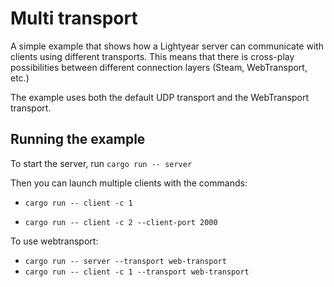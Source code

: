 # Multi transport

A simple example that shows how a Lightyear server can communicate with clients using different transports.
This means that there is cross-play possibilities between different connection layers (Steam, WebTransport, etc.)

The example uses both the default UDP transport and the WebTransport transport.

## Running the example

To start the server, run `cargo run -- server`

Then you can launch multiple clients with the commands:

- `cargo run -- client -c 1`

- `cargo run -- client -c 2 --client-port 2000`

To use webtransport:
- `cargo run -- server --transport web-transport`
- `cargo run -- client -c 1 --transport web-transport`